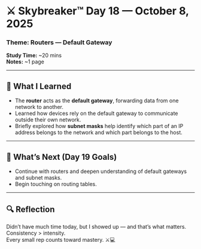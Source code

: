 # ⚔️ Skybreaker™ Day 18 — October 8, 2025

### Theme: Routers — Default Gateway
**Study Time:** ~20 mins  
**Notes:** ~1 page  

---

## 🧠 What I Learned

- The **router** acts as the **default gateway**, forwarding data from one network to another.  
- Learned how devices rely on the default gateway to communicate outside their own network.  
- Briefly explored how **subnet masks** help identify which part of an IP address belongs to the network and which part belongs to the host.  

---

## 🎯 What’s Next (Day 19 Goals)

- Continue with routers and deepen understanding of default gateways and subnet masks.  
- Begin touching on routing tables.  

---

## 🔍 Reflection

Didn’t have much time today, but I showed up — and that’s what matters.  
Consistency > intensity.  
Every small rep counts toward mastery. ⚔️💻
